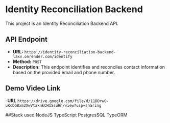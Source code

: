 # Identity Reconciliation Backend

This project is an Identity Reconciliation Backend API.

## API Endpoint

- **URL:** `https://identity-reconciliation-backend-laxv.onrender.com/identify`
- **Method:** `POST`
- **Description:** This endpoint identifies and reconciles contact information based on the provided email and phone number.


## Demo Video Link
  -**URL** `https://drive.google.com/file/d/11DDrwO-uKcbGBxm2XwVtaknkCH1SsuHh/view?usp=sharing`

##Stack used
  NodeJS
  TypeScript
  PostgresSQL
  TypeORM



